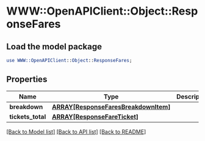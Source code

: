 # WWW::OpenAPIClient::Object::ResponseFares

## Load the model package
```perl
use WWW::OpenAPIClient::Object::ResponseFares;
```

## Properties
Name | Type | Description | Notes
------------ | ------------- | ------------- | -------------
**breakdown** | [**ARRAY[ResponseFaresBreakdownItem]**](ResponseFaresBreakdownItem.md) |  | 
**tickets_total** | [**ARRAY[ResponseFareTicket]**](ResponseFareTicket.md) |  | 

[[Back to Model list]](../README.md#documentation-for-models) [[Back to API list]](../README.md#documentation-for-api-endpoints) [[Back to README]](../README.md)



